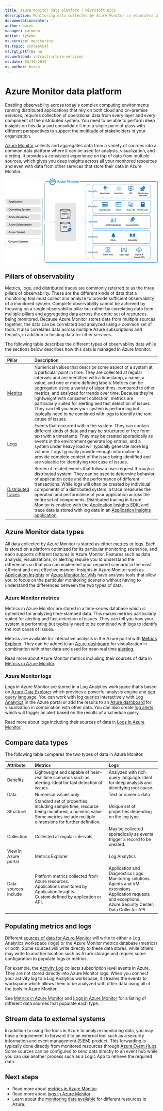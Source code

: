 ```yaml
---
title: Azure Monitor data platform | Microsoft Docs
description: Monitoring data collected by Azure Monitor is separated into metrics that are lightweight and capable of supporting near real-time scenarios and logs that are used for advanced analysis.
documentationcenter: ''
author: bwren
manager: carmonm
editor: tysonn
ms.service: monitoring
ms.topic: conceptual
ms.tgt_pltfrm: na
ms.workload: infrastructure-services
ms.date: 03/19/2019
ms.author: bwren
---
```


# Azure Monitor data platform

Enabling observability across today's complex computing environments running distributed applications that rely on both cloud and on-premise services, requires collection of operational data from every layer and every component of the distributed system. You need to be able to perform deep insights on this data and consolidate it into a single pane of glass with different perspectives to support the multitude of stakeholders in your organization.

[Azure Monitor](../overview.md) collects and aggregates data from a variety of sources into a common data platform where it can be used for analysis, visualization, and alerting. It provides a consistent experience on top of data from multiple sources, which gives you deep insights across all your monitored resources and even with data from other services that store their data in Azure Monitor.


![Azure Monitor overview](media/data-platform/overview.png)

## Pillars of observability
 Metrics, logs, and distributed traces are commonly referred to as the three pillars of observability. These are the different kinds of data that a monitoring tool must collect and analyze to provide sufficient observability of a monitored system. Complete observability cannot be achieved by focusing on a single observability pillar but rather by correlating data from multiple pillars and aggregating data across the entire set of resources being monitored. Because Azure Monitor stores data from multiple sources together, the data can be correlated and analyzed using a common set of tools. It also correlates data across multiple Azure subscriptions and tenants, in addition to hosting data for other services.

The following table describes the different types of observability data while the sections below describes how this data is managed in Azure Monitor.

| Pillar | Description |
|:---|:---|
| [Metrics](#metrics) | Numerical values that describe some aspect of a system at a particular point in time. They are collected at regular intervals and are identified with a timestamp, a name, a value, and one or more defining labels. Metrics can be aggregated using a variety of algorithms, compared to other metrics, and analyzed for trends over time. Because they're lightweight with consistent collection, metrics are particularly suited for alerting and fast detection of issues. They can tell you how your system is performing but typically need to be combined with logs to identify the root cause of issues. |
| [Logs](#logs) | Events that occurred within the system. They can contain different kinds of data and may be structured or free form text with a timestamp. They may be created sporadically as events in the environment generate log entries, and a system under heavy load will typically generate more log volume. Logs typically provide enough information to provide complete context of the issue being identified and are valuable for identifying root case of issues. |
| [Distributed traces](#distributed-traces) | Series of related events that follow a user request through a distributed system. They can be used to determine behavior of application code and the performance of different transactions. While logs will often be created by individual components of a distributed system, a trace measures the operation and performance of your application across the entire set of components. Distributed tracing in Azure Monitor is enabled with the [Application Insights SDK](../app/distributed-tracing.md), and trace data is stored with log data in an [Application Insights application](data-platform-logs.md#how-is-log-data-structured). |




## Azure Monitor data types

All data collected by Azure Monitor is stored as either [metrics](#metrics) or [logs](#logs).  Each is stored on a platform optimized for its particular monitoring scenarios, and each supports different features in Azure Monitor. Features such as data analysis, visualizations, or alerting require you to understand the differences so that you can implement your required scenario in the most efficient and cost effective manner. Insights in Azure Monitor such as [Application Insights](../app/app-insights-overview.md) or [Azure Monitor for VMs](../insights/vminsights-overview.md) have analysis tools that allow you to focus on the particular monitoring scenario without having to understand the differences between the two types of data. 



### Azure Monitor metrics
Metrics in Azure Monitor are stored in a time-series database which is optimized for analyzing time-stamped data. This makes metrics particularly suited for alerting and fast detection of issues. They can tell you how your system is performing but typically need to be combined with logs to identify the root cause of issues.

Metrics are available for interactive analysis in the Azure portal with [Metrics Explorer](../app/metrics-explorer.md). They can be added to an [Azure dashboard](../learn/tutorial-app-dashboards.md) for visualization in combination with other data and used for near-real time [alerting](alerts-metric.md).

 Read more about Azure Monitor metrics including their sources of data in [Metrics in Azure Monitor](data-platform-metrics.md).

### Azure Monitor logs
Logs in Azure Monitor are stored in a Log Analytics workspace that's based on [Azure Data Explorer](/azure/data-explorer/) which provides a powerful analysis engine and [rich query language](/azure/kusto/query/). You can work with [log queries](../log-query/log-query-overview.md) interactively with [Log Analytics](../log-query/portals.md) in the Azure portal or add the results to an [Azure dashboard](../learn/tutorial-app-dashboards.md) for visualization in combination with other data. You can also create [log alerts](alerts-log.md) which will trigger an alert based on the results of a schedule query.

Read more about logs including their sources of data in [Logs in Azure Monitor](data-platform-logs.md).


## Compare data types

The following table compares the two types of data in Azure Monitor.

| Attribute  | Metrics | Logs |
|:---|:---|:---|
| Benefits | Lightweight and capable of near-real time scenarios such as alerting. Ideal for fast detection of issues. | Analyzed with rich query language. Ideal for deep analysis and identifying root cause. |
| Data | Numerical values only | Text or numeric data |
| Structure | Standard set of properties including sample time, resource being monitored, a numeric value. Some metrics include multiple dimensions for further definition. | Unique set of properties depending on the log type. |
| Collection | Collected at regular intervals. | May be collected sporadically as events trigger a record to be created. |
| View in Azure portal | Metrics Explorer | Log Analytics |
| Data sources include | Platform metrics collected from Azure resources.<br>Applications monitored by Application Insights.<br>Custom defined by application or API. | Application and Diagnostics Logs.<br>Monitoring solutions.<br>Agents and VM extensions.<br>Application requests and exceptions.<br>Azure Security Center.<br>Data Collector API. |


## Populating metrics and logs

Different [sources of data for Azure Monitor](data-sources.md) will write to either a Log Analytics workspace (logs) or the Azure Monitor metrics database (metrics) or both. Some sources will write directly to these data stores, while others may write to another location such as Azure storage and require some configuration to populate logs or metrics. 

For example, the [Activity Log](activity-logs-overview.md) collects subscription level events in Azure. They are not stored directly into Azure Monitor logs. When you connect your activity log to a Log Analytics workspace, it streams the events to workspace which allows them to be analyzed with other data using all of the tools in Azure Monitor. 

See [Metrics in Azure Monitor](data-platform-metrics.md) and [Logs in Azure Monitor](data-platform-logs.md) for a listing of different data sources that populate each type.



## Stream data to external systems
In addition to using the tools in Azure to analyze monitoring data, you may have a requirement to forward it to an external tool such as a security information and event management (SIEM) product. This forwarding is typically done directly from monitored resources through [Azure Event Hubs](/azure/event-hubs/). Some sources can be configured to send data directly to an event hub while you can use another process such as a Logic App to retrieve the required data.



## Next steps

- Read more about [metrics in Azure Monitor](data-platform-metrics.md).
- Read more about [logs in Azure Monitor](data-platform-logs.md).
- Learn about the [monitoring data available](data-sources.md) for different resources in Azure.
